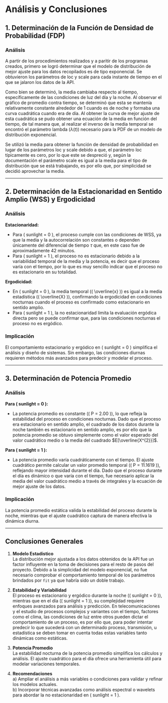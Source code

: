 # Análisis y Conclusiones

## 1. Determinación de la Función de Densidad de Probabilidad (FDP)

### Análisis

A partir de los procedimientos realizados y a paritir de los programas creados, primero se logró determinar que el modelo de distribución de mejor ajuste para los datos recopilados es de tipo exponencial. Se obtuvieron los parámetros de loc y scale para cada instante de tiempo en el que se jalaron los datos de la API. 

Como bien se determinó, la media cambiaba respecto al tiempo, específicamente de las condiciones de luz del día y la noche. Al observar el gráfico de promedio contra tiempo, se determinó que esta se mantenía relativamente constante alrededor de 1 cuando es de noche y formaba una curva cuadrática cuando era de día. Al obtener la curva de mejor ajuste de esta cuadrática se pudo obtener una ecuación de la media en función del tiempo, de tal manera que, al realizar el inverso de la media temporal se encontró el parámetro lambda ($\lambda(t)$) necesario para la  PDF de un modelo de distribución exponencial.

Se utilizó la media para obtener la función de densidad de probabilidad en lugar de los parámetros loc y scale debido a que, el parámetro loc típicamente es cero, por lo que este se despreció y, según la documentación el parámetro scale es igual a la media para el tipo de distribución que se está trabajando, es por ello que, por simplicidad se decidió aprovechar la media.

---

## 2. Determinación de la Estacionaridad en Sentido Amplio (WSS) y Ergodicidad

### Análisis
**Estacionaridad:**

- Para \( sunlight = 0 \), el proceso cumple con las condiciones de WSS, ya que la media y la autocorrelación son constantes o dependen únicamente del diferencial de tiempo $\tau$ que, en este caso fue de aproximadamente 42 minutos.
- Para \( sunlight = 1 \), el proceso no es estacionario debido a la variabilidad temporal de la media y la potencia, es decir que el proceso varía con el tiempo, por lo que es muy sencillo indicar que el proceso no es estacionario en su totalidad.

**Ergodicidad:**

- En \( sunlight = 0 \), la media temporal (\( \overline{x} \)) es igual a la media estadística (\( \overline{X} \)), confirmando la ergodicidad en condiciones nocturnas cuando el proceso es confirmado como estacionario en sentido amplio.
- Para \( sunlight = 1 \), la no estacionaridad limita la evaluación ergódica directa pero se puede confirmar que, para las condiciones nocturnas el proceso no es ergódico.

### Implicación
El comportamiento estacionario y ergódico en \( sunlight = 0 \) simplifica el análisis y diseño de sistemas. Sin embargo, las condiciones diurnas requieren métodos más avanzados para predecir y modelar el proceso.

---

## 3. Determinación de Potencia Promedio

### Análisis
**Para \( sunlight = 0 \):**

- La potencia promedio es constante (\( P = 2.00 \)), lo que refleja la estabilidad del proceso en condiciones nocturnas. Dado que el proceso era estacionario en sentido amplio, el cuadrado de los datos durante la noche también es estacionario en sentido amplio, es por ello que la potencia promedio se obtuvo simplemente como el valor esperado del valor cuadrático medio o la media del cuadrado $E[\overline{X^{2}}]$.

**Para \( sunlight = 1 \):**

- La potencia promedio varía cuadráticamente con el tiempo. El ajuste cuadrático permite calcular un valor promedio temporal (\( P = 11.1619 \)), reflejando mayor intensidad durante el día. Dado que el proceso durante el día es dinámico o que varía con el tiempo, fue necesario aplicar la media del valor cuadrático medio a través de integrales y la ecuación de mejor ajuste de los datos.

### Implicación
La potencia promedio estática valida la estabilidad del proceso durante la noche, mientras que el ajuste cuadrático captura de manera efectiva la dinámica diurna.

---

## Conclusiones Generales

1. **Modelo Estadístico**  
   La distribución mejor ajustada a los datos obtenidos de la API fue un factor influyente en la toma de decisiones para el resto de pasos del proyecto. Debido a la simplicidad del modelo exponencial, no fue necesario comprobar el comportamiento temporal de los parámetros brindados por ```fit``` ya que habría sido un doble trabajo. 

2. **Estabilidad y Variabilidad**  
   El proceso es estacionario y ergódico durante la noche (\( sunlight = 0 \)), mientras que en el día (\( sunlight = 1 \)), su complejidad requiere enfoques avanzados para análisis y predicción. En telecomunicaciones y el estudio de procesos complejos y variantes con el tiempo, factores como el clima, las condiciones de luz entre otros pueden dictar el comportamiento de un proceso, es por ello que, para poder intentar predecir lo que sucederá con un determinado proceso, transmisión, u estadística se deben tomar en cuenta todas estas variables tanto dinámicas como estáticas.

3. **Potencia Promedio**  
   La estabilidad nocturna de la potencia promedio simplifica los cálculos y análisis. El ajuste cuadrático para el día ofrece una herramienta útil para modelar variaciones temporales.

4. **Recomendaciones**  
   a) Ampliar el análisis a más variables o condiciones para validar y refinar los modelos actuales.  
   b) Incorporar técnicas avanzadas como análisis espectral o wavelets para abordar la no estacionaridad en \( sunlight = 1 \).
